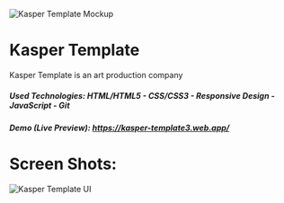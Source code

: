 ![Kasper Template Mockup](https://github.com/Ahmed-Maher77/Kasper_Template/assets/112467034/02642cc6-8f74-4502-993c-606482432549)

# Kasper Template
Kasper Template is an art production company

##### Used Technologies: HTML/HTML5 - CSS/CSS3 - Responsive Design - JavaScript - Git
##### Demo (Live Preview): https://kasper-template3.web.app/

# Screen Shots:
![Kasper Template UI](https://github.com/Ahmed-Maher77/Kasper_Template/assets/112467034/46d051ba-d973-42da-8fce-00a4acb1813b)
